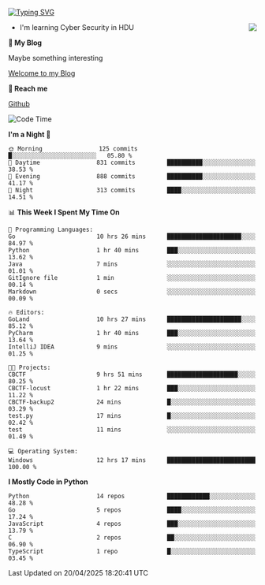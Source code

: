 [![Typing SVG](https://readme-typing-svg.herokuapp.com?font=Fira+Code&pause=1000&random=false&width=450&height=60&lines=Hello+%F0%9F%91%8B%F0%9F%8F%BB;I'm+JBNRZ)](https://git.io/typing-svg)

<a href="#">
  <img align="right" src="https://github-readme-stats.vercel.app/api?username=JBNRZ&show_icons=true&bg_color=15,f2f7fd,E0EAFC" />
</a>

- I'm learning Cyber Security in HDU

 **🌱 My Blog**

Maybe something interesting

[Welcome to my Blog](https://jbnrz.com.cn/)

 **💬 Reach me** 

[Github](https://github.com/JBNRZ)


<!--START_SECTION:waka-->
![Code Time](http://img.shields.io/badge/Code%20Time-1%2C150%20hrs%2053%20mins-blue)

**I'm a Night 🦉** 

```text
🌞 Morning                125 commits         █░░░░░░░░░░░░░░░░░░░░░░░░   05.80 % 
🌆 Daytime                831 commits         ██████████░░░░░░░░░░░░░░░   38.53 % 
🌃 Evening                888 commits         ██████████░░░░░░░░░░░░░░░   41.17 % 
🌙 Night                  313 commits         ████░░░░░░░░░░░░░░░░░░░░░   14.51 % 
```


📊 **This Week I Spent My Time On** 

```text
💬 Programming Languages: 
Go                       10 hrs 26 mins      █████████████████████░░░░   84.97 % 
Python                   1 hr 40 mins        ███░░░░░░░░░░░░░░░░░░░░░░   13.62 % 
Java                     7 mins              ░░░░░░░░░░░░░░░░░░░░░░░░░   01.01 % 
GitIgnore file           1 min               ░░░░░░░░░░░░░░░░░░░░░░░░░   00.14 % 
Markdown                 0 secs              ░░░░░░░░░░░░░░░░░░░░░░░░░   00.09 % 

🔥 Editors: 
GoLand                   10 hrs 27 mins      █████████████████████░░░░   85.12 % 
PyCharm                  1 hr 40 mins        ███░░░░░░░░░░░░░░░░░░░░░░   13.64 % 
IntelliJ IDEA            9 mins              ░░░░░░░░░░░░░░░░░░░░░░░░░   01.25 % 

🐱‍💻 Projects: 
CBCTF                    9 hrs 51 mins       ████████████████████░░░░░   80.25 % 
CBCTF-locust             1 hr 22 mins        ███░░░░░░░░░░░░░░░░░░░░░░   11.22 % 
CBCTF-backup2            24 mins             █░░░░░░░░░░░░░░░░░░░░░░░░   03.29 % 
test.py                  17 mins             █░░░░░░░░░░░░░░░░░░░░░░░░   02.42 % 
test                     11 mins             ░░░░░░░░░░░░░░░░░░░░░░░░░   01.49 % 

💻 Operating System: 
Windows                  12 hrs 17 mins      █████████████████████████   100.00 % 
```

**I Mostly Code in Python** 

```text
Python                   14 repos            ████████████░░░░░░░░░░░░░   48.28 % 
Go                       5 repos             ████░░░░░░░░░░░░░░░░░░░░░   17.24 % 
JavaScript               4 repos             ███░░░░░░░░░░░░░░░░░░░░░░   13.79 % 
C                        2 repos             ██░░░░░░░░░░░░░░░░░░░░░░░   06.90 % 
TypeScript               1 repo              █░░░░░░░░░░░░░░░░░░░░░░░░   03.45 % 
```




 Last Updated on 20/04/2025 18:20:41 UTC
<!--END_SECTION:waka-->
